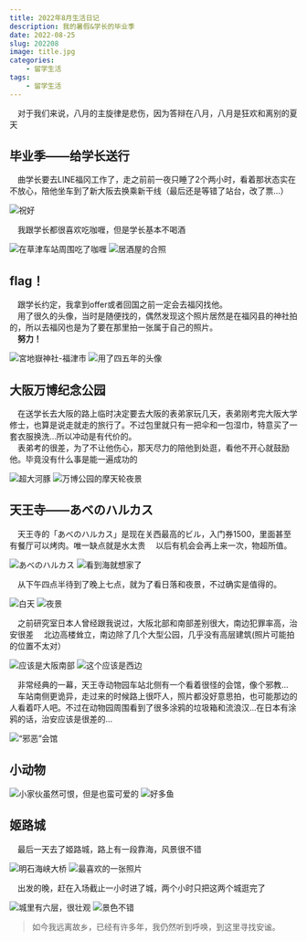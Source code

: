 ```yaml
---
title: 2022年8月生活日记
description: 我的暑假&学长的毕业季
date: 2022-08-25
slug: 202208
image: title.jpg
categories:
    - 留学生活
tags:
    - 留学生活
---
```

&emsp;对于我们来说，八月的主旋律是悲伤，因为答辩在八月，八月是狂欢和离别的夏天
## 毕业季——给学长送行
&emsp;曲学长要去LINE福冈工作了，走之前前一夜只睡了2个两小时，看着那状态实在不放心，陪他坐车到了新大阪去换乘新干线（最后还是等错了站台，改了票…）  

![祝好](2.jpg) 

&emsp;我跟学长都很喜欢吃咖喱，但是学长基本不喝酒 

![在草津车站周围吃了咖喱](15.jpg)  ![居酒屋的合照](1.jpg) 

## flag！
&emsp;跟学长约定，我拿到offer或者回国之前一定会去福冈找他。  
&emsp;用了很久的头像，当时是随便找的，偶然发现这个照片居然是在福冈县的神社拍的，所以去福冈也是为了要在那里拍一张属于自己的照片。  
&emsp;**努力！** 

![宮地嶽神社-福津市](dream.jpg)  ![用了四五年的头像](QQ.jpg) 

## 大阪万博纪念公园
&emsp;在送学长去大阪的路上临时决定要去大阪的表弟家玩几天，表弟刚考完大阪大学修士，也算是说走就走的旅行了。不过包里就只有一把伞和一包湿巾，特意买了一套衣服换洗…所以冲动是有代价的。  
&emsp;表弟考的很差，为了不让他伤心，那天尽力的陪他到处逛，看他不开心就鼓励他。毕竟没有什么事是能一遍成功的 

![超大河豚](3.jpg)  ![万博公园的摩天轮夜景](4.jpg) 

## 天王寺——あべのハルカス
&emsp;天王寺的「あべのハルカス」是现在关西最高的ビル，入门券1500，里面甚至有餐厅可以烤肉。唯一缺点就是水太贵
&emsp;以后有机会会再上来一次，物超所值。 

![あべのハルカス](14.jpg)  ![看到海就想家了](9.jpg)  

&emsp;从下午四点半待到了晚上七点，就为了看日落和夜景，不过确实是值得的。 

![白天](7.jpg)  ![夜景](8.jpg) 

&emsp;之前研究室日本人曾经跟我说过，大阪北部和南部差别很大，南边犯罪率高，治安很差 
&emsp;北边高楼耸立，南边除了几个大型公园，几乎没有高层建筑(照片可能拍的位置不太对） 

![应该是大阪南部](10.jpg)  ![这个应该是西边](11.jpg) 

&emsp;非常经典的一幕，天王寺动物园车站北侧有一个看着很怪的会馆，像个邪教…  
&emsp;车站南侧更诡异，走过来的时候路上很吓人，照片都没好意思拍，也可能那边的人看着吓人吧。不过在动物园周围看到了很多涂鸦的垃圾箱和流浪汉…在日本有涂鸦的话，治安应该是很差的… 

![“邪恶”会馆](5.jpg) 

## 小动物 

![小家伙虽然可恨，但是也蛮可爱的](6.jpg)  ![好多鱼](18.jpg)

## 姬路城
&emsp;最后一天去了姬路城，路上有一段靠海，风景很不错 

![明石海峡大桥](13.jpg)  ![最喜欢的一张照片](17.jpg) 

&emsp;出发的晚，赶在入场截止一小时进了城，两个小时只把这两个城逛完了 

![城里有六层，很壮观](12.jpg)  ![景色不错](16.jpg)

> 如今我远离故乡，已经有许多年，我仍然听到呼唤，到这里寻找安谧。